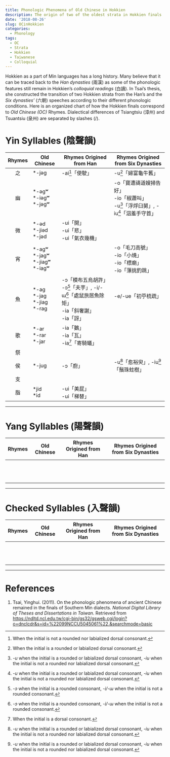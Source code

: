 ```yaml
---
title: Phonologic Phenomena of Old Chinese in Hokkien
description: The origin of two of the oldest strata in Hokkien finals
date: '2018-08-26'
slug: OCinHokkien
categories:
  - Phonology
tags:
  - OC
  - Strata
  - Hokkien
  - Taiwanese
  - Colloquial
---
```


Hokkien as a part of Min languages has a long history. Many believe that it can be traced back to the *Han dynasties* (兩漢) as some of the phonologic features still remain in Hokkien’s *colloquial readings* (白讀). In Tsai’s thesis, she constructed the transition of two Hokkien strata from the Han’s and the *Six dynasties’* (六朝) speeches according to their different phonologic conditions. Here is an organized chart of how the Hokkien finals correspond to *Old Chinese (OC)* Rhymes. Dialectical differences of Tsiangtsiu (漳州) and Tsuantsiu (泉州) are separated by slashes (/).

# Yin Syllables (陰聲韻)

|Rhymes|Old Chinese|Rhymes Origined from Han|Rhymes Origined from Six Dynasties|
|:---:|---|---|---|
|之|\*-jəg|<span id="no-line-breaking">-ai[^1]「使駛」</span>|<span id="no-line-breaking">-u[^2]「婦富龜牛舊」</span>|
|幽|\*-əgʷ</br>\*-iəgʷ</br>\*-jəgʷ||<span id="no-line-breaking">-o「寶遭禱道嫂掃告好」</span></br><span id="no-line-breaking">-io「椒蕭叫」</span></br><span id="no-line-breaking">-u[^3]「浮烰臼舅」, -iu[^3]「泅羞手守首」</span>|
|微|\*-əd</br>\*-jiəd</br>\*-jəd|<span id="no-line-breaking">-ui「開」</span></br><span id="no-line-breaking">-ui「悲」</span></br><span id="no-line-breaking">-ui「氣衣幾機」</span>||
|宵|\*-agʷ</br>\*-jagʷ</br>\*-jiagʷ</br>\*-iagʷ||<span id="no-line-breaking">-o「毛刀高號」</span></br><span id="no-line-breaking">-io「小燒」</span></br><span id="no-line-breaking">-io「標廟」</span></br><span id="no-line-breaking">-io「薸挑釣跳」</span>|
|魚|\*-ag</br>\*-jag</br>\*-jiag</br>\*-rag|<span id="no-line-breaking">-ɔ「模布五烏胡許」</span></br><span id="no-line-breaking">-ɔ[^4]「夫芋」, -i/-ɯ[^4]「處鼠旅居魚除矩」</span></br><span id="no-line-breaking">-ia「斜奢謝」</span></br><span id="no-line-breaking">-ia「訝」</span>|&nbsp;</br><span id="no-line-breaking">-e/-ue「初苧梳疏」</span></br>&nbsp;</br>&nbsp;|
|歌|\*-ar</br>\*-rar</br>\*-jar|<span id="no-line-breaking">-ia「鵝」</span></br><span id="no-line-breaking">-ia「瓦」</span></br><span id="no-line-breaking">-ia[^5]「寄騎蟻」</span>||
|祭||||
|侯|\*-jug|<span id="no-line-breaking">-ɔ「廚」</span>|<span id="no-line-breaking">-u[^3]「愈裕臾」, -iu[^3]「鬚珠蛀樹」</span>|
|支||||
|脂|\*jid</br>\*id|<span id="no-line-breaking">-ui「美屁」</span></br><span id="no-line-breaking">-ui「梯替」</span>||

[^1]: When the initial is not a rounded nor labialized dorsal consonant.
[^2]: When the initial is a rounded or labialized dorsal consonant.
[^3]: *-u* when the initial is a rounded or labialized dorsal consonant, *-iu* when the initial is not a rounded nor labialized dorsal consonant.
[^4]: *-ɔ* when the initial is a rounded consonant, *-i/-ɯ* when the initial is not a rounded consonant.
[^5]: When the initial is a dorsal consonant.

---

# Yang Syllables (陽聲韻)

|Rhymes|Old Chinese|Rhymes Origined from Han|Rhymes Origined from Six Dynasties|
|:---:|---|---|---|
|||||
|||||
|||||
|||||
|||||
|||||
|||||
|||||
|||||
|||||
|||||
|||||

---

# Checked Syllables (入聲韻)

|Rhymes|Old Chinese|Rhymes Origined from Han|Rhymes Origined from Six Dynasties|
|:---:|---|---|---|
|||||
|||||
|||||
|||||
|||||
|||||
|||||
|||||
|||||
|||||
|||||
|||||

---

# References

1. Tsai, Yinghui. (2011). On the phonologic phenomena of ancient Chinese remained in the finals of Southern Min dialects. *National Digital Library of Theses and Dissertations in Taiwan.* Retrieved from https://ndltd.ncl.edu.tw/cgi-bin/gs32/gsweb.cgi/login?o=dnclcdr&s=id=%22099NCCU5045061%22.&searchmode=basic